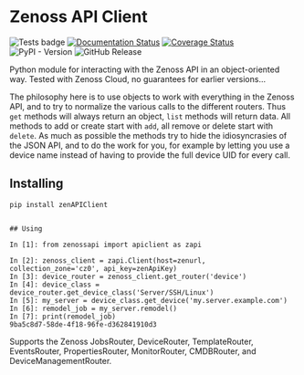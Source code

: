 # Zenoss API Client

![Tests badge](https://github.com/dan-smalley/zenAPIClient/actions/workflows/python-test.yml/badge.svg) 
[![Documentation Status](https://readthedocs.org/projects/zenapiclient/badge/?version=latest)](https://zenapiclient.readthedocs.io/en/latest/?badge=latest) 
[![Coverage Status](https://dan-smalley.github.io/zenAPIClient/coveragecoverage-badge.svg?dummy=8484744)](https://dan-smalley.github.io/zenAPIClient/index.html)
![PyPI - Version](https://img.shields.io/pypi/v/zenAPIClient?pypiBaseUrl=https%3A%2F%2Ftest.pypi.org&logo=pypi&label=TestPyPI) 
![GitHub Release](https://img.shields.io/github/v/release/dan-smalley/zenAPIClient?include_prereleases&logo=github&label=Release)




Python module for interacting with the Zenoss API in an object-oriented way.
Tested with Zenoss Cloud, no guarantees for earlier versions...

The philosophy here is to use objects to work with everything in the Zenoss API, and to try to normalize the various calls to the different routers.
Thus `get` methods will always return an object, `list` methods will return data.
All methods to add or create start with `add`, all remove or delete start with `delete`.
As much as possible the methods try to hide the idiosyncrasies of the JSON API, and to do the work for you, for example by letting you use a device name instead of having to provide the full device UID for every call.

## Installing

```
pip install zenAPIClient


## Using

In [1]: from zenossapi import apiclient as zapi

In [2]: zenoss_client = zapi.Client(host=zenurl, collection_zone='cz0', api_key=zenApiKey)
In [3]: device_router = zenoss_client.get_router('device')
In [4]: device_class = device_router.get_device_class('Server/SSH/Linux')
In [5]: my_server = device_class.get_device('my.server.example.com')
In [6]: remodel_job = my_server.remodel()
In [7]: print(remodel_job)
9ba5c8d7-58de-4f18-96fe-d362841910d3
```

Supports the Zenoss JobsRouter, DeviceRouter, TemplateRouter, EventsRouter, PropertiesRouter, MonitorRouter, CMDBRouter, and DeviceManagementRouter.
